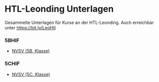 # HTL-Leonding Unterlagen

Gesammelte Unterlagen für Kurse an der HTL-Leonding.
Auch erreichbar unter https://bit.ly/LeoHtl



### 5BHIF

* [NVSV (5B. Klasse)](2023-5BHIF-NVSV-2.md)

### 5CHIF

* [NVSV (5C. Klasse)](2023-5CHIF-NVSV-2.md)

<br>



[nvsv5b]:  5BHIF-NVSV.md
[nvsv5bref]: 5BHIF-Maturathemen%202023.md
[nvsv5c]: 5CHIF-NVSV.md
[nvsv5cref]: 5CHIF-Maturathemen%202023.md
[nvsv5referate]: Maturathemen%202023.md

